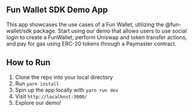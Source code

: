 ## Fun Wallet SDK Demo App

This app showcases the use cases of a Fun Wallet, utilizing the @fun-wallet/sdk package. Start using our demo that allows users to use social login to create a FunWallet, perform Uniswap and token transfer actions, and pay for gas using ERC-20 tokens through a Paymaster contract.

## How to Run

1. Clone the repo into your local directory
2. Run ```yarn install```
3. Spin up the app locally with ```yarn run dev```
4. Visit ```http://localhost:3000/```
5. Explore our demo!